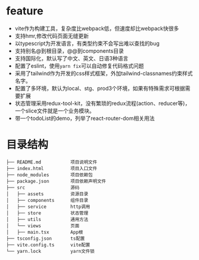 # feature
- vite作为构建工具，复杂度比webpack低，但速度却比webpack快很多
- 支持hmr,修改代码页面无缝更新
- 以typescript为开发语言，有类型约束不会写出难以查找的bug
- 支持别名@到根目录，@@到components目录
- 支持国际化，默认写了中文、英文、日语3种语言
- 配置了eslint，使用`yarn fix`可以自动修复代码格式问题
- 采用了tailwind作为开发的css样式框架，外加tailwind-classnames约束样式名字。
- 配置了多环境，默认为local、stg、prod3个环境，如果有特殊需求可根据需要扩展
- 状态管理采用redux-tool-kit，没有繁琐的redux流程(action、reducer等)，一个slice文件就是一个业务模块。
- 带一个todoList的demo，列举了react-router-dom相关用法

# 目录结构

```
├── README.md           项目说明文件
├── index.html          项目入口文件
├── node_modules        项目依赖包
├── package.json        项目依赖声明文件
├── src                 源码
│   ├── assets          资源目录
│   ├── components      组件目录
│   ├── service         http调用
│   ├── store           状态管理
│   ├── utils           通用方法
│   └── views           页面
│   ├── main.tsx        App根
├── tsconfig.json       ts配置
├── vite.config.ts      vite配置
└── yarn.lock           yarn文件锁

```

